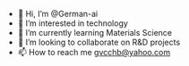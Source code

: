 - 👋 Hi, I’m @German-ai
- 👀 I’m interested in technology
- 🌱 I’m currently learning Materials Science
- 💞️ I’m looking to collaborate on R&D projects
- 📫 How to reach me gvcchb@yahoo.com

<!---
German-ai/German-ai is a ✨ special ✨ repository because its `README.md` (this file) appears on your GitHub profile.
You can click the Preview link to take a look at your changes.
--->
